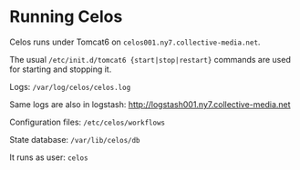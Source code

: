 # Running Celos

Celos runs under Tomcat6 on `celos001.ny7.collective-media.net`.

The usual `/etc/init.d/tomcat6 {start|stop|restart}` commands are used
for starting and stopping it.

Logs: `/var/log/celos/celos.log`

Same logs are also in logstash: http://logstash001.ny7.collective-media.net

Configuration files: `/etc/celos/workflows`

State database: `/var/lib/celos/db`

It runs as user: `celos`
